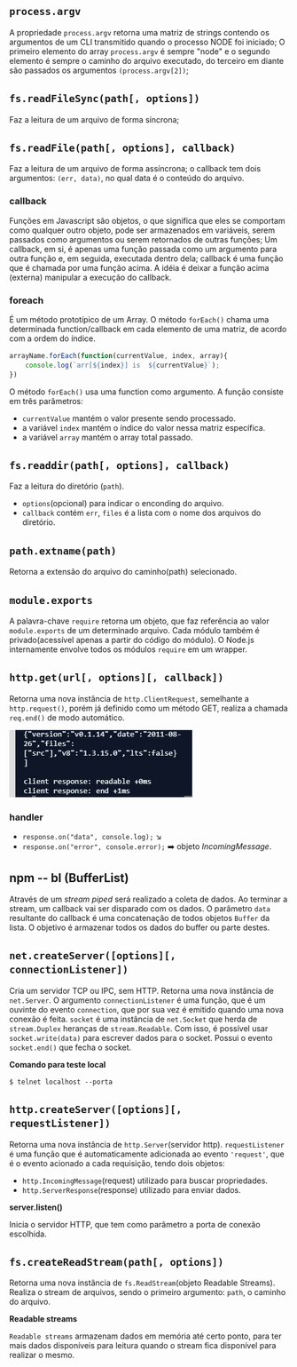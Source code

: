 ## `process.argv`

A propriedade `process.argv` retorna uma matriz de strings contendo os argumentos de um CLI transmitido quando o processo NODE
foi iniciado;
O primeiro elemento do array `process.argv` é sempre "node" e o segundo elemento é sempre o caminho do arquivo executado, do
terceiro em diante 
são passados os argumentos `(process.argv[2])`;

## `fs.readFileSync(path[, options])`

Faz a leitura de um arquivo de forma síncrona;

## `fs.readFile(path[, options], callback)`

Faz a leitura de um arquivo de forma assíncrona; o callback tem dois argumentos: `(err, data)`, no qual data é o conteúdo do
arquivo.

### callback

Funções em Javascript são objetos, o que significa que eles se comportam como qualquer outro objeto,
pode ser armazenados em variáveis, serem passados como argumentos ou serem retornados de outras funções;
Um callback, em si, é apenas uma função passada como um argumento para outra função e, em seguida, executada dentro dela;
callback é uma função que é chamada por uma função acima. A idéia é deixar a função acima (externa) manipular a execução do
callback.

### foreach

É um método prototípico de um Array. 
O método `forEach()` chama uma determinada function/callback em cada elemento de uma matriz, de acordo com a ordem do índice.

```js
arrayName.forEach(function(currentValue, index, array){
    console.log(`arr[${index}] is  ${currentValue}`);
})
```

O  método `forEach()` usa uma function como argumento. A função consiste em três parâmetros:

- `currentValue` mantém o valor presente sendo processado. 
- a variável `index` mantém o índice do valor nessa matriz específica. 
- a variável `array` mantém o array total passado.

## `fs.readdir(path[, options], callback)`

Faz a leitura do diretório (`path`).

- `options`(opcional) para indicar o enconding do arquivo.
- `callback` contém `err`, `files` é a lista com o nome dos arquivos do diretório.

## `path.extname(path)`

Retorna a extensão do arquivo do caminho(path) selecionado.

## `module.exports`

A palavra-chave `require` retorna um objeto, que faz referência ao valor `module.exports` de um determinado arquivo.
Cada módulo também é privado(acessível apenas a partir do código do módulo). O Node.js internamente envolve todos os módulos
`require` em um wrapper. 

## `http.get(url[, options][, callback])`

Retorna uma nova instância de `http.ClientRequest`, semelhante a `http.request()`, porém já definido como um método GET, realiza
a chamada `req.end()` de modo automático.

![eventDebug](https://raw.githubusercontent.com/Rondinelly/Craftwork/master/resources/end.PNG)

### handler
- `response.on("data", console.log);` :arrow_lower_right:
- `response.on("error", console.error);` :arrow_right: objeto _IncomingMessage_. 

## npm -- bl (BufferList)

Através de um _stream piped_ será realizado a coleta de dados. Ao terminar a stream, um callback vai ser disparado com os dados.
O parâmetro `data` resultante do callback é uma concatenação de todos objetos `Buffer` da lista. O objetivo é armazenar todos os 
dados do buffer ou parte destes.

## `net.createServer([options][, connectionListener])`

Cria um servidor TCP ou IPC, sem HTTP. Retorna uma nova instância de `net.Server`. O argumento `connectionListener` é uma
função, que é um ouvinte do evento `connection`, que por sua vez é emitido quando uma nova conexão é feita. `socket` é uma
instância de `net.Socket` que herda de `stream.Duplex` heranças de `stream.Readable`. Com isso, é possível usar
`socket.write(data)` para escrever dados para o socket. Possui o evento `socket.end()` que fecha o socket.

**Comando para teste local**

```console
$ telnet localhost --porta
```

## `http.createServer([options][, requestListener])`

Retorna uma nova instância de `http.Server`(servidor http). `requestListener` é uma função que é automaticamente adicionada ao
evento `'request'`, que é o evento acionado a cada requisição, tendo dois objetos:

- `http.IncomingMessage`(request) utilizado para buscar propriedades.
- `http.ServerResponse`(response) utilizado para enviar dados.

**server.listen()**

Inicia o servidor HTTP, que tem como parâmetro a porta de conexão escolhida.

## `fs.createReadStream(path[, options])`

Retorna uma nova instância de `fs.ReadStream`(objeto Readable Streams). Realiza o stream de arquivos, sendo o primeiro
argumento: `path`, o caminho do arquivo.

**Readable streams**

`Readable streams` armazenam dados em memória até certo ponto, para ter mais dados disponíveis para leitura quando o stream fica 
disponível para realizar o mesmo.

